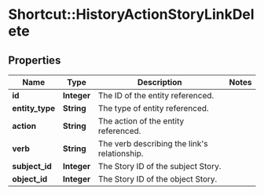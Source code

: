 # Shortcut::HistoryActionStoryLinkDelete

## Properties
Name | Type | Description | Notes
------------ | ------------- | ------------- | -------------
**id** | **Integer** | The ID of the entity referenced. | 
**entity_type** | **String** | The type of entity referenced. | 
**action** | **String** | The action of the entity referenced. | 
**verb** | **String** | The verb describing the link&#x27;s relationship. | 
**subject_id** | **Integer** | The Story ID of the subject Story. | 
**object_id** | **Integer** | The Story ID of the object Story. | 

